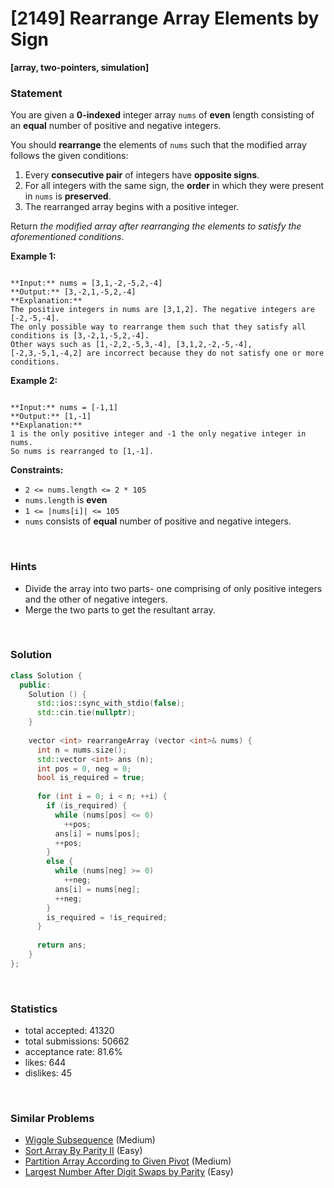 # [2149] Rearrange Array Elements by Sign

**[array, two-pointers, simulation]**

### Statement

You are given a **0-indexed** integer array `nums` of **even** length consisting of an **equal** number of positive and negative integers.

You should **rearrange** the elements of `nums` such that the modified array follows the given conditions:

1. Every **consecutive pair** of integers have **opposite signs**.
2. For all integers with the same sign, the **order** in which they were present in `nums` is **preserved**.
3. The rearranged array begins with a positive integer.



Return *the modified array after rearranging the elements to satisfy the aforementioned conditions*.


**Example 1:**

```

**Input:** nums = [3,1,-2,-5,2,-4]
**Output:** [3,-2,1,-5,2,-4]
**Explanation:**
The positive integers in nums are [3,1,2]. The negative integers are [-2,-5,-4].
The only possible way to rearrange them such that they satisfy all conditions is [3,-2,1,-5,2,-4].
Other ways such as [1,-2,2,-5,3,-4], [3,1,2,-2,-5,-4], [-2,3,-5,1,-4,2] are incorrect because they do not satisfy one or more conditions.  

```

**Example 2:**

```

**Input:** nums = [-1,1]
**Output:** [1,-1]
**Explanation:**
1 is the only positive integer and -1 the only negative integer in nums.
So nums is rearranged to [1,-1].

```

**Constraints:**
* `2 <= nums.length <= 2 * 105`
* `nums.length` is **even**
* `1 <= |nums[i]| <= 105`
* `nums` consists of **equal** number of positive and negative integers.


<br>

### Hints

- Divide the array into two parts- one comprising of only positive integers and the other of negative integers.
- Merge the two parts to get the resultant array.

<br>

### Solution

```cpp
class Solution {
  public:
    Solution () {
      std::ios::sync_with_stdio(false);
      std::cin.tie(nullptr);
    }
  
    vector <int> rearrangeArray (vector <int>& nums) {
      int n = nums.size();
      std::vector <int> ans (n);
      int pos = 0, neg = 0;
      bool is_required = true;
      
      for (int i = 0; i < n; ++i) {
        if (is_required) {
          while (nums[pos] <= 0)
            ++pos;
          ans[i] = nums[pos];
          ++pos;
        }
        else {
          while (nums[neg] >= 0)
            ++neg;
          ans[i] = nums[neg];
          ++neg;
        }
        is_required = !is_required;
      }
      
      return ans;
    }
};
```

<br>

### Statistics

- total accepted: 41320
- total submissions: 50662
- acceptance rate: 81.6%
- likes: 644
- dislikes: 45

<br>

### Similar Problems

- [Wiggle Subsequence](https://leetcode.com/problems/wiggle-subsequence) (Medium)
- [Sort Array By Parity II](https://leetcode.com/problems/sort-array-by-parity-ii) (Easy)
- [Partition Array According to Given Pivot](https://leetcode.com/problems/partition-array-according-to-given-pivot) (Medium)
- [Largest Number After Digit Swaps by Parity](https://leetcode.com/problems/largest-number-after-digit-swaps-by-parity) (Easy)
